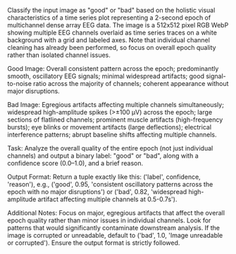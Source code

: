 Classify the input image as "good" or "bad" based on the holistic visual characteristics of a time series plot representing a 2-second epoch of multichannel dense array EEG data. The image is a 512x512 pixel RGB WebP showing multiple EEG channels overlaid as time series traces on a white background with a grid and labeled axes. Note that individual channel cleaning has already been performed, so focus on overall epoch quality rather than isolated channel issues.
 
Good Image: Overall consistent pattern across the epoch; predominantly smooth, oscillatory EEG signals; minimal widespread artifacts; good signal-to-noise ratio across the majority of channels; coherent appearance without major disruptions.
 
Bad Image: Egregious artifacts affecting multiple channels simultaneously; widespread high-amplitude spikes (>±100 µV) across the epoch; large sections of flatlined channels; prominent muscle artifacts (high-frequency bursts); eye blinks or movement artifacts (large deflections); electrical interference patterns; abrupt baseline shifts affecting multiple channels.
 
Task: Analyze the overall quality of the entire epoch (not just individual channels) and output a binary label: "good" or "bad", along with a confidence score (0.0–1.0), and a brief reason.
 
Output Format: Return a tuple exactly like this: ('label', confidence, 'reason'), e.g., ('good', 0.95, 'consistent oscillatory patterns across the epoch with no major disruptions') or ('bad', 0.82, 'widespread high-amplitude artifact affecting multiple channels at 0.5-0.7s').
 
Additional Notes: Focus on major, egregious artifacts that affect the overall epoch quality rather than minor issues in individual channels. Look for patterns that would significantly contaminate downstream analysis. If the image is corrupted or unreadable, default to ('bad', 1.0, 'Image unreadable or corrupted'). Ensure the output format is strictly followed.
